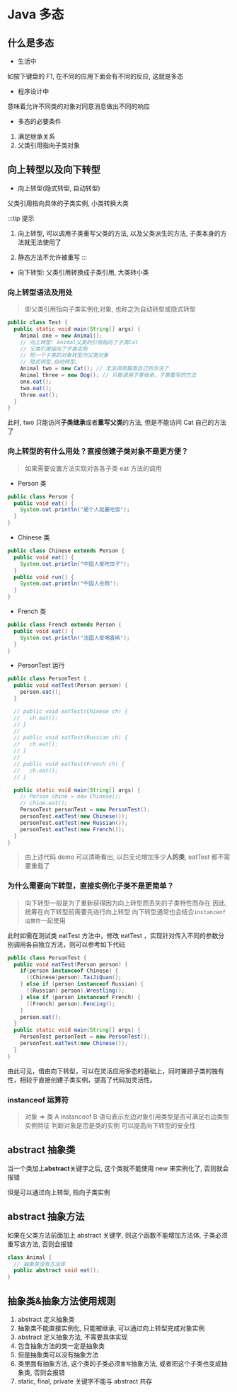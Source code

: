 # Java 多态

## 什么是多态

- 生活中

如按下键盘的 F1, 在不同的应用下面会有不同的反应, 这就是多态

- 程序设计中

意味着允许不同类的对象对同意消息做出不同的响应

- 多态的必要条件

1. 满足继承关系
2. 父类引用指向子类对象

## 向上转型以及向下转型

- 向上转型(隐式转型, 自动转型)

父类引用指向具体的子类实例, 小类转换大类

:::tip 提示

1. 向上转型, 可以调用子类重写父类的方法, 以及父类派生的方法, 子类本身的方法就无法使用了

2. 静态方法不允许被重写
   :::

- 向下转型: 父类引用转换成子类引用, 大类转小类

### 向上转型语法及用处

> 即父类引用指向子类实例化对象, 也称之为自动转型或隐式转型

```java
public class Test {
  public static void main(String[] args) {
    Animal one = new Animal();
    // 向上转型: Animal父类的引用指向了子类Cat
    // 父类引用指向了子类实例
    // 把一个子类的对象转型为父类对象
    // 隐式转型,自动转型,
    Animal two = new Cat(); // 无法调用猫类自己的方法了 
    Animal three = new Dog(); // 只能调用子类继承，子类重写的方法
    one.eat();
    two.eat();
    three.eat();
  }
}
```

此时, two 只能访问**子类继承**或者**重写父类**的方法, 但是不能访问 Cat 自己的方法了

### 向上转型的有什么用处？直接创建子类对象不是更方便？

> 如果需要设置方法实现对各各子类 eat 方法的调用

- Person 类

```java
public class Person {
  public void eat() {
    System.out.println("是个人就要吃饭");
  }
}
```

- Chinese 类

```java
public class Chinese extends Person {
  public void eat() {
    System.out.println("中国人爱吃饺子");
  }
  public void run() {
    System.out.println("中国人会跑");
  }
}
```

- French 类

```java
public class French extends Person {
  public void eat() {
    System.out.println("法国人爱喝香槟");
  }
}
```

- PersonTest 运行

```java
public class PersonTest {
  public void eatTest(Person person) {
    person.eat();
  }

  // public void eatTest(Chinese ch) {
  //   ch.eat();
  // }
  //
  // public void eatTest(Russian ch) {
  //   ch.eat();
  // }
  //
  // public void eatTest(French ch) {
  //   ch.eat();
  // }

  public static void main(String[] args) {
    // Person chine = new Chinese();
    // chine.eat();
    PersonTest personTest = new PersonTest();
    personTest.eatTest(new Chinese());
    personTest.eatTest(new Russian());
    personTest.eatTest(new French());
  }
}
```

> 由上述代码 demo 可以清晰看出, 以后无论增加多少**人的类**, eatTest 都不需要重载了

### 为什么需要向下转型，直接实例化子类不是更简单？

> 向下转型一般是为了重新获得因为向上转型而丢失的子类特性而存在
> 因此,统筹在向下转型前需要先进行向上转型
> 向下转型通常也会结合`instanceof运算符`一起使用

此时如需在测试类 eatTest 方法中，修改 eatTest ，实现针对传入不同的参数分别调用各自独立方法，则可以参考如下代码

```java
public class PersonTest {
  public void eatTest(Person person) {
    if(person instanceof Chinese) {
      ((Chinese)person).TaiJiQuan();
    } else if (person instanceof Russian) {
      ((Russian) person).Wrestling();
    } else if (person instanceof French) {
      ((French) person).Fencing();
    }
    person.eat();
  }
  public static void main(String[] args) {
    PersonTest personTest = new PersonTest();
    personTest.eatTest(new Chinese());
  }
}
```

由此可见，借由向下转型，可以在灵活应用多态的基础上，同时兼顾子类的独有性，相较于直接创建子类实例，提高了代码加灵活性。

### instanceof 运算符

> 对象 => 类
> A instanceof B 语句表示左边对象引用类型是否可满足右边类型实例特征
> 判断对象是否是类的实例
> 可以提高向下转型的安全性

## abstract 抽象类

当一个类加上**abstract**关键字之后, 这个类就不能使用 new 来实例化了, 否则就会报错

但是可以通过向上转型, 指向子类实例

## abstract 抽象方法

如果在父类方法前面加上 abstract 关键字, 则这个函数不能增加方法体, 子类必须重写该方法, 否则会报错

```java
class Animal {
  // 抽象类没有方法体
  public abstract void eat();
}
```

## 抽象类&抽象方法使用规则

1. abstract 定义抽象类
2. 抽象类不能直接实例化, 只能被继承, 可以通过向上转型完成对象实例
3. abstract 定义抽象方法, 不需要具体实现
4. 包含抽象方法的类一定是抽象类
5. 但是抽象类可以没有抽象方法
6. 类里面有抽象方法, 这个类的子类必须`重写`抽象方法, 或者把这个子类也变成抽象类, 否则会报错
7. static, final, private 关键字不能与 abstract 共存
